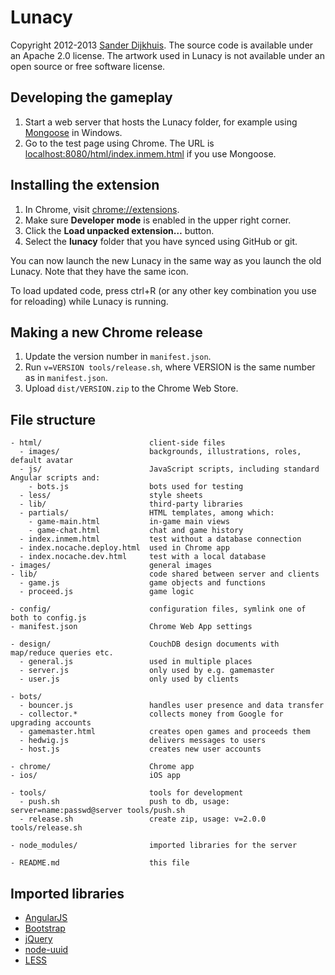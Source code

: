 ﻿Lunacy
======


Copyright 2012-2013 [Sander Dijkhuis](mailto:mail@sanderdijkhuis.nl). The source code is available under an Apache 2.0 license. The artwork used in Lunacy is not available under an open source or free software license.


Developing the gameplay
-----------------------

1. Start a web server that hosts the Lunacy folder, for example using [Mongoose](https://code.google.com/p/mongoose/) in Windows.
2. Go to the test page using Chrome. The URL is [localhost:8080/html/index.inmem.html](http://localhost:8080/html/index.inmem.html) if you use Mongoose.


Installing the extension
------------------------

1. In Chrome, visit [chrome://extensions](chrome://extensions).
2. Make sure **Developer mode** is enabled in the upper right corner.
3. Click the **Load unpacked extension…** button.
4. Select the **lunacy** folder that you have synced using GitHub or git.

You can now launch the new Lunacy in the same way as you launch the old Lunacy. Note that they have the same icon.

To load updated code, press ctrl+R (or any other key combination you use for reloading) while Lunacy is running.


Making a new Chrome release
---------------------------

1. Update the version number in `manifest.json`.
2. Run `v=VERSION tools/release.sh`, where VERSION is the same number as in `manifest.json`.
3. Upload `dist/VERSION.zip` to the Chrome Web Store.


File structure
--------------

    - html/                        client-side files
      - images/                    backgrounds, illustrations, roles, default avatar
      - js/                        JavaScript scripts, including standard Angular scripts and:
        - bots.js                  bots used for testing
      - less/                      style sheets
      - lib/                       third-party libraries
      - partials/                  HTML templates, among which:
        - game-main.html           in-game main views
        - game-chat.html           chat and game history
      - index.inmem.html           test without a database connection
      - index.nocache.deploy.html  used in Chrome app
      - index.nocache.dev.html     test with a local database
    - images/                      general images
    - lib/                         code shared between server and clients
      - game.js                    game objects and functions
      - proceed.js                 game logic
                                 
    - config/                      configuration files, symlink one of both to config.js
    - manifest.json                Chrome Web App settings
                                 
    - design/                      CouchDB design documents with map/reduce queries etc.
      - general.js                 used in multiple places
      - server.js                  only used by e.g. gamemaster
      - user.js                    only used by clients
                                 
    - bots/
      - bouncer.js                 handles user presence and data transfer
      - collector.*                collects money from Google for upgrading accounts
      - gamemaster.html            creates open games and proceeds them
      - hedwig.js                  delivers messages to users
      - host.js                    creates new user accounts
                                 
    - chrome/                      Chrome app
    - ios/                         iOS app
     
    - tools/                       tools for development
      - push.sh                    push to db, usage: server=name:passwd@server tools/push.sh
      - release.sh                 create zip, usage: v=2.0.0 tools/release.sh
    
    - node_modules/                imported libraries for the server
                                 
    - README.md                    this file


Imported libraries
------------------

- [AngularJS](http://angularjs.org/)
- [Bootstrap](http://twitter.github.com/bootstrap/)
- [jQuery](http://jquery.com/)
- [node-uuid](https://github.com/broofa/node-uuid)
- [LESS](http://lesscss.org/)
